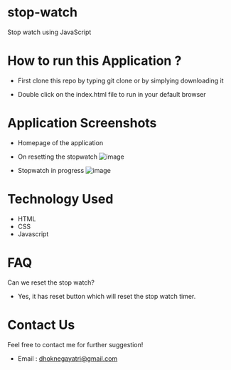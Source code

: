 # stop-watch
Stop watch using JavaScript

# How to run this Application ?
- First clone this repo by typing git clone or by simplying downloading it

- Double click on the index.html file to run in your default browser

# Application Screenshots


- Homepage of the application
- On resetting the stopwatch
  ![image](https://github.com/gsd2005/stopwatch-javascript/assets/77780959/5122ed59-715d-4434-b9ca-a729d8e3e7f7)

- Stopwatch in progress
![image](https://github.com/gsd2005/stopwatch-javascript/assets/77780959/0caa0e20-9309-493d-b98a-2efe1297d0dd)


# Technology Used
- HTML
- CSS
- Javascript

# FAQ

Can we reset the stop watch?
- Yes, it has reset button which will reset the stop watch timer.

# Contact Us
Feel free to contact me for further suggestion!

- Email : dhoknegayatri@gmail.com 
